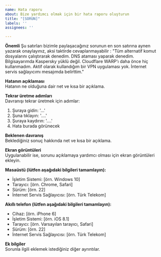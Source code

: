 ```yaml
---
name: Hata raporu
about: Bize yardımcı olmak için bir hata raporu oluşturun
title: "[SORUN]"
labels: ''
assignees: ''

---
```


**Önemli**
Şu satırları bizimle paylaşacağınız sorunun en son satırına aynen yazarak onaylayınız, aksi taktirde cevaplanmayabilir : "Tüm alternatif komut dosyalarını çalıştırarak denedim. DNS ataması yaparak denedim. Bilgisayarımda Kaspersky yüklü değil. Cloudflare WARP'ı daha önce hiç kullanmadım. Aktif olarak kullandığım bir VPN uygulaması yok. İnternet servis sağlayıcımı mesajımda belirttim."

**Hatanın açıklaması**  
Hatanın ne olduğuna dair net ve kısa bir açıklama.

**Tekrar üretme adımları**  
Davranışı tekrar üretmek için adımlar:  
1. Şuraya gidin: '...'  
2. Şuna tıklayın: '....'  
3. Şuraya kaydırın: '....'  
4. Hata burada görünecek

**Beklenen davranış**  
Beklediğiniz sonuç hakkında net ve kısa bir açıklama.

**Ekran görüntüleri**  
Uygulanabilir ise, sorunu açıklamaya yardımcı olması için ekran görüntüleri ekleyin.

**Masaüstü (lütfen aşağıdaki bilgileri tamamlayın):**  
- İşletim Sistemi: [örn. Windows 10]  
- Tarayıcı: [örn. Chrome, Safari]  
- Sürüm: [örn. 22]  
- İnternet Servis Sağlayıcısı: [örn. Türk Telekom]

**Akıllı telefon (lütfen aşağıdaki bilgileri tamamlayın):**  
- Cihaz: [örn. iPhone 6]  
- İşletim Sistemi: [örn. iOS 8.1]  
- Tarayıcı: [örn. Varsayılan tarayıcı, Safari]  
- Sürüm: [örn. 22]  
- İnternet Servis Sağlayıcısı: [örn. Türk Telekom]

**Ek bilgiler**  
Sorunla ilgili eklemek istediğiniz diğer ayrıntılar.
